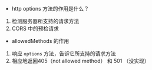 - http options 方法的作用是什么？
1. 检测服务器所支持的请求方法
2. CORS 中的预检请求

- allowedMethods 的作用
 1. 响应 `options` 方法，告诉它所支持的请求方法
 2. 相应地返回405（not allowed method） 和 501 （没实现）